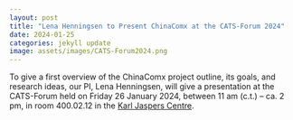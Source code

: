```yaml
---
layout: post
title: "Lena Henningsen to Present ChinaComx at the CATS-Forum 2024"
date: 2024-01-25
categories: jekyll update
image: assets/images/CATS-Forum2024.png
---
```


To give a first overview of the ChinaComx project outline, its goals, and research ideas, our PI, Lena Henningsen, will give a presentation at the CATS-Forum held on Friday 26 January 2024, between 11 am (c.t.) – ca. 2 pm, in room 400.02.12 in the [Karl Jaspers Centre](https://www.asia-europe.uni-heidelberg.de/en).